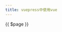 ```yaml
---
title: vuepress中使用vue
---
```

{{ $page }}

<!-- <ClientOnly> -->
<hello></hello>
<demo></demo>
<!-- </ClientOnly> -->